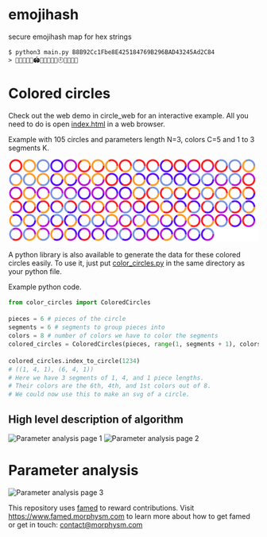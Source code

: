# emojihash
secure emojihash map for hex strings
```
$ python3 main.py B8B92Cc1Fbe8E425184769B296BAD43245Ad2C84
> 🌙🔕🏒🍝🥁🏟🐽😳🌲🏈🍁🕘👶😠🧸💙
```

# Colored circles

Check out the web demo in circle_web for an interactive example. All you need to do is open
[index.html](circle_web/index.html) in a web browser.

Example with 105 circles and parameters length N=3, colors C=5 and 1 to 3 segments K.

![Example circles](docs/circles_example.png)

A python library is also available to generate the data for these colored circles easily.
To use it, just put [color_circles.py](color_circles.py) in the same directory as your python file.

Example python code.
```python
from color_circles import ColoredCircles

pieces = 6 # pieces of the circle
segments = 6 # segments to group pieces into
colors = 8 # number of colors we have to color the segments
colored_circles = ColoredCircles(pieces, range(1, segments + 1), colors)

colored_circles.index_to_circle(1234)
# ((1, 4, 1), (6, 4, 1))
# Here we have 3 segments of 1, 4, and 1 piece lengths.
# Their colors are the 6th, 4th, and 1st colors out of 8.
# We could now use this to make an svg of a circle.
```

## High level description of algorithm
![Parameter analysis page 1](https://user-images.githubusercontent.com/9531780/165885574-4691f03f-cdcd-427f-b5c5-8cc3f072d2e2.png)
![Parameter analysis page 2](https://user-images.githubusercontent.com/9531780/165885585-2566fb75-d3ec-46de-b5a3-9941b7742ce1.png)

# Parameter analysis
![Parameter analysis page 3](https://user-images.githubusercontent.com/9531780/165885588-5abc541e-769e-4e21-aed4-a3611ee8cc10.png)


This repository uses [famed](https://famed.morphysm.com/boards/0kok0/emojihash) to reward contributions. Visit https://www.famed.morphysm.com to learn more about how to get famed or get in touch: contact@morphysm.com
